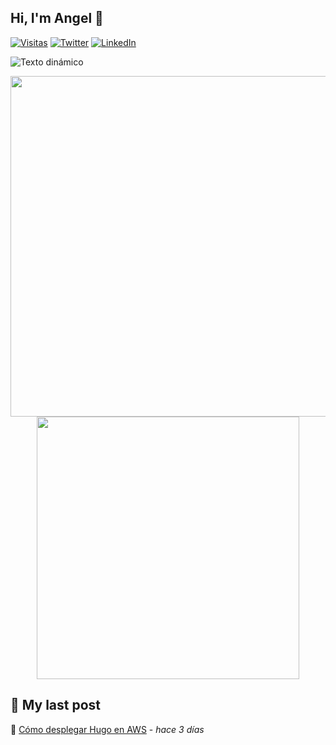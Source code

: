 ## Hi, I'm Angel 👋

[![Visitas](https://komarev.com/ghpvc/?username=azuar4e)](https://github.com/azuar4e)
[![Twitter](https://img.shields.io/badge/Twitter-1DA1F2?style=for-the-badge&logo=twitter&logoColor=white)](https://twitter.com/angelazuara_17)
[![LinkedIn](https://img.shields.io/badge/LinkedIn-0077B5?style=for-the-badge&logo=linkedin&logoColor=white)](https://linkedin.com/in/angel-azuara)

![Texto dinámico](https://readme-typing-svg.herokuapp.com/?lines=Computer+Science+Student;Cloud+Computing+Enjoyer;Open+Source+Contributor)

<p align="center">
  <img src="https://github-readme-stats.vercel.app/api?username=azuar4e&show_icons=true&theme=radical" width="545" />
  <img src="https://github-readme-stats.vercel.app/api/top-langs/?username=azuar4e&layout=compact&theme=radical" width="420" />
</p>



## 📝 My last post
🔗 [Cómo desplegar Hugo en AWS](https://lruihao.cn/posts/flexbox/) - _hace 3 días_
